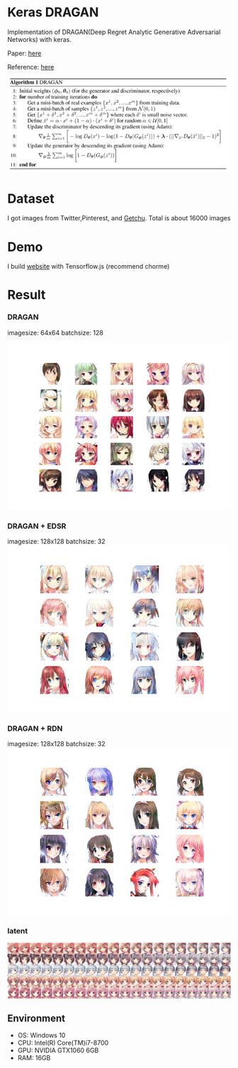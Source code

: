 # Keras DRAGAN

Implementation of DRAGAN(Deep Regret Analytic Generative Adversarial Networks) with keras.

Paper: [here](https://arxiv.org/abs/1705.07215)

Reference: [here](https://github.com/tjwei/GANotebooks/blob/master/dragan-keras.ipynb)


![DRAGAN_Alg](./image/DRAGAN_alg.png)

# Dataset
I got images from Twitter,Pinterest, and [Getchu](http://www.getchu.com/). Total is about 16000 images



# Demo
I build [website](https://girlsgan.herokuapp.com/index.html#/) with Tensorflow.js (recommend chorme)



# Result 

### DRAGAN 


imagesize: 64x64
batchsize: 128


![DRAGAN](./image/result.png) 

 
 
### DRAGAN + EDSR

imagesize: 128x128
batchsize: 32
![DRAGAN2](./EDSR/result.png)

### DRAGAN + RDN

imagesize: 128x128
batchsize: 32
![DRAGAN3](./RDN/result.png)

### latent
![latent](./image/latent.jpg)


## Environment
- OS: Windows 10
- CPU: Intel(R) Core(TM)i7-8700
- GPU: NVIDIA GTX1060 6GB
- RAM: 16GB
